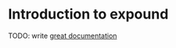 # Introduction to expound

TODO: write [great documentation](http://jacobian.org/writing/what-to-write/)
